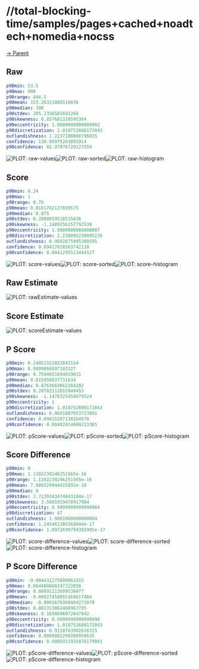 
# //total-blocking-time/samples/pages+cached+noadtech+nomedia+nocss

[→ Parent](../..)


## Raw


```yaml
p90min: 53.5
p90max: 900
p90range: 846.5
p90mean: 323.26321808510636
p90median: 308
p90stdev: 205.2356581691268
p90skewness: 0.827601339595364
p90eccentricity: 1.0000000000000002
p90discretization: 1.010752688172043
outlandishness: 1.2237100808796935
confidence: 130.99975203895914
p90confidence: 82.97876720127559

```

![PLOT: raw-values](./raw/values.svg)![PLOT: raw-sorted](./raw/sorted.svg)![PLOT: raw-histogram](./raw/histogram.svg)
## Score


```yaml
p90min: 0.24
p90max: 1
p90range: 0.76
p90mean: 0.8161702127659575
p90median: 0.875
p90stdev: 0.2080819518535636
p90skewness: -1.1489256157792538
p90eccentricity: 1.0000000000000007
p90discretization: 2.238095238095238
outlandishness: 0.9602875945300595
confidence: 0.09417618583742118
p90confidence: 0.0841295513444127

```

![PLOT: score-values](./score/values.svg)![PLOT: score-sorted](./score/sorted.svg)![PLOT: score-histogram](./score/histogram.svg)
## Raw Estimate

![PLOT: rawEstimate-values](./rawEstimate/values.svg)
## Score Estimate

![PLOT: scoreEstimate-values](./scoreEstimate/values.svg)
## P Score


```yaml
p90min: 0.24052152022843154
p90max: 0.9999866897103327
p90range: 0.7594651694819011
p90mean: 0.815956637731634
p90median: 0.8763663662284282
p90stdev: 0.20783112815949453
p90skewness: -1.1478325459679524
p90eccentricity: 1
p90discretization: 1.010752688172043
outlandishness: 0.9601607653723091
confidence: 0.09415207138264578
p90confidence: 0.08402814089213365

```

![PLOT: pScore-values](./pScore/values.svg)![PLOT: pScore-sorted](./pScore/sorted.svg)![PLOT: pScore-histogram](./pScore/histogram.svg)
## Score Difference


```yaml
p90min: 0
p90max: 1.1102230246251565e-16
p90range: 1.1102230246251565e-16
p90mean: 7.086529944415892e-18
p90median: 0
p90stdev: 2.7139343474843184e-17
p90skewness: 3.5685919470917984
p90eccentricity: 0.9999999999999984
p90discretization: 47
outlandishness: 1.9881000000000004
confidence: 1.245461386168844e-17
p90confidence: 1.0972699794392905e-17

```

![PLOT: score-difference-values](./score-difference/values.svg)![PLOT: score-difference-sorted](./score-difference/sorted.svg)![PLOT: score-difference-histogram](./score-difference/histogram.svg)
## P Score Difference


```yaml
p90min: -0.004431275898061915
p90max: 0.004480860197322856
p90range: 0.00891213609538477
p90mean: -0.00027458855169617484
p90median: -0.0001679360404273078
p90stdev: 0.002313062460963795
p90skewness: 0.1658696072847042
p90eccentricity: 0.9999999999999996
p90discretization: 1.010752688172043
outlandishness: 0.9110763902816315
confidence: 0.0009882299208956635
p90confidence: 0.0009351935876179861

```

![PLOT: pScore-difference-values](./pScore-difference/values.svg)![PLOT: pScore-difference-sorted](./pScore-difference/sorted.svg)![PLOT: pScore-difference-histogram](./pScore-difference/histogram.svg)